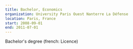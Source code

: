 ```yaml
---
title: Bachelor, Economics
organization: University Paris Ouest Nanterre La Défense
location: Paris, France
start: 2008-09-01
end: 2011-07-01
---
```


Bachelor's degree (french: Licence)
